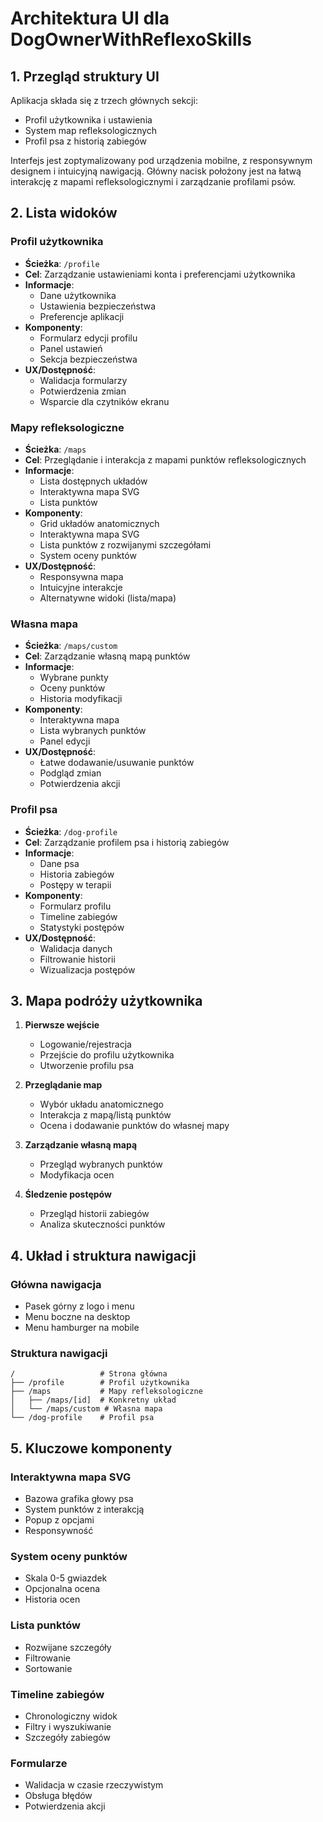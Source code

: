 # Architektura UI dla DogOwnerWithReflexoSkills

## 1. Przegląd struktury UI

Aplikacja składa się z trzech głównych sekcji:
- Profil użytkownika i ustawienia
- System map refleksologicznych
- Profil psa z historią zabiegów

Interfejs jest zoptymalizowany pod urządzenia mobilne, z responsywnym designem i intuicyjną nawigacją. Główny nacisk położony jest na łatwą interakcję z mapami refleksologicznymi i zarządzanie profilami psów.

## 2. Lista widoków

### Profil użytkownika
- **Ścieżka**: `/profile`
- **Cel**: Zarządzanie ustawieniami konta i preferencjami użytkownika
- **Informacje**:
  - Dane użytkownika
  - Ustawienia bezpieczeństwa
  - Preferencje aplikacji
- **Komponenty**:
  - Formularz edycji profilu
  - Panel ustawień
  - Sekcja bezpieczeństwa
- **UX/Dostępność**:
  - Walidacja formularzy
  - Potwierdzenia zmian
  - Wsparcie dla czytników ekranu

### Mapy refleksologiczne
- **Ścieżka**: `/maps`
- **Cel**: Przeglądanie i interakcja z mapami punktów refleksologicznych
- **Informacje**:
  - Lista dostępnych układów
  - Interaktywna mapa SVG
  - Lista punktów
- **Komponenty**:
  - Grid układów anatomicznych
  - Interaktywna mapa SVG
  - Lista punktów z rozwijanymi szczegółami
  - System oceny punktów
- **UX/Dostępność**:
  - Responsywna mapa
  - Intuicyjne interakcje
  - Alternatywne widoki (lista/mapa)

### Własna mapa
- **Ścieżka**: `/maps/custom`
- **Cel**: Zarządzanie własną mapą punktów
- **Informacje**:
  - Wybrane punkty
  - Oceny punktów
  - Historia modyfikacji
- **Komponenty**:
  - Interaktywna mapa
  - Lista wybranych punktów
  - Panel edycji
- **UX/Dostępność**:
  - Łatwe dodawanie/usuwanie punktów
  - Podgląd zmian
  - Potwierdzenia akcji

### Profil psa
- **Ścieżka**: `/dog-profile`
- **Cel**: Zarządzanie profilem psa i historią zabiegów
- **Informacje**:
  - Dane psa
  - Historia zabiegów
  - Postępy w terapii
- **Komponenty**:
  - Formularz profilu
  - Timeline zabiegów
  - Statystyki postępów
- **UX/Dostępność**:
  - Walidacja danych
  - Filtrowanie historii
  - Wizualizacja postępów

## 3. Mapa podróży użytkownika

1. **Pierwsze wejście**
   - Logowanie/rejestracja
   - Przejście do profilu użytkownika
   - Utworzenie profilu psa

2. **Przeglądanie map**
   - Wybór układu anatomicznego
   - Interakcja z mapą/listą punktów
   - Ocena i dodawanie punktów do własnej mapy

3. **Zarządzanie własną mapą**
   - Przegląd wybranych punktów
   - Modyfikacja ocen

4. **Śledzenie postępów**
   - Przegląd historii zabiegów
   - Analiza skuteczności punktów

## 4. Układ i struktura nawigacji

### Główna nawigacja
- Pasek górny z logo i menu
- Menu boczne na desktop
- Menu hamburger na mobile

### Struktura nawigacji
```
/                   # Strona główna
├── /profile        # Profil użytkownika
├── /maps           # Mapy refleksologiczne
│   ├── /maps/[id]  # Konkretny układ
│   └── /maps/custom # Własna mapa
└── /dog-profile    # Profil psa
```

## 5. Kluczowe komponenty

### Interaktywna mapa SVG
- Bazowa grafika głowy psa
- System punktów z interakcją
- Popup z opcjami
- Responsywność

### System oceny punktów
- Skala 0-5 gwiazdek
- Opcjonalna ocena
- Historia ocen

### Lista punktów
- Rozwijane szczegóły
- Filtrowanie
- Sortowanie

### Timeline zabiegów
- Chronologiczny widok
- Filtry i wyszukiwanie
- Szczegóły zabiegów

### Formularze
- Walidacja w czasie rzeczywistym
- Obsługa błędów
- Potwierdzenia akcji 
